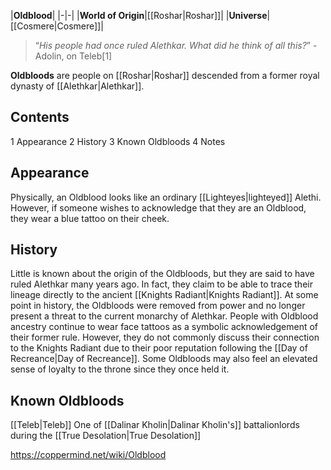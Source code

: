 |**Oldblood**|
|-|-|
|**World of Origin**|[[Roshar\|Roshar]]|
|**Universe**|[[Cosmere\|Cosmere]]|

>“*His people had once ruled Alethkar. What did he think of all this?*”
\-Adolin, on Teleb[1]


**Oldbloods** are people on [[Roshar\|Roshar]] descended from a former royal dynasty of [[Alethkar\|Alethkar]].

## Contents

1 Appearance
2 History
3 Known Oldbloods
4 Notes


## Appearance
Physically, an Oldblood looks like an ordinary [[Lighteyes\|lighteyed]] Alethi. However, if someone wishes to acknowledge that they are an Oldblood, they wear a blue tattoo on their cheek.

## History
Little is known about the origin of the Oldbloods, but they are said to have ruled Alethkar many years ago. In fact, they claim to be able to trace their lineage directly to the ancient [[Knights Radiant\|Knights Radiant]]. At some point in history, the Oldbloods were removed from power and no longer present a threat to the current monarchy of Alethkar. People with Oldblood ancestry continue to wear face tattoos as a symbolic acknowledgement of their former rule. However, they do not commonly discuss their connection to the Knights Radiant due to their poor reputation following the [[Day of Recreance\|Day of Recreance]]. Some Oldbloods may also feel an elevated sense of loyalty to the throne since they once held it.

## Known Oldbloods
[[Teleb\|Teleb]]
One of [[Dalinar Kholin\|Dalinar Kholin's]] battalionlords during the [[True Desolation\|True Desolation]]


https://coppermind.net/wiki/Oldblood